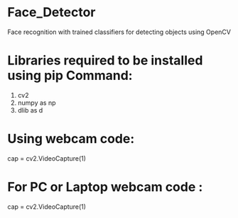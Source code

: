 # Face_Detector
Face recognition with trained classifiers for detecting objects using OpenCV 

# Libraries required to be installed using pip Command:
1. cv2
2. numpy as np
3. dlib as d

# Using webcam code:
 cap = cv2.VideoCapture(1)
 
# For PC or Laptop webcam code :
   cap = cv2.VideoCapture(1)
